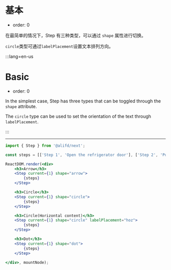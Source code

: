 # 基本

- order: 0

在最简单的情况下，Step 有三种类型，可以通过 `shape` 属性进行切换。

`circle`类型可通过`labelPlacement`设置文本排列方向。

:::lang=en-us
# Basic

- order: 0

In the simplest case, Step has three types that can be toggled through the `shape` attribute.

The `circle` type can be used to set the orientation of the text through `labelPlacement`.

:::

---

````jsx
import { Step } from '@alifd/next';

const steps = [['Step 1', 'Open the refrigerator door'], ['Step 2', 'Put the elephant in the refrigerator'], ['Step 3', 'Close the refrigerator door']].map((item, index) => <Step.Item aria-current={index === 1 ? 'step' : null} key={index} title={item[0]} content={item[1]}/>);

ReactDOM.render(<div>
    <h3>Arrow</h3>
    <Step current={1} shape="arrow">
        {steps}
    </Step>

    <h3>Circle</h3>
    <Step current={1} shape="circle">
        {steps}
    </Step>

    <h3>Circle(Horizontal content)</h3>
    <Step current={1} shape="circle" labelPlacement="hoz">
        {steps}
    </Step>

    <h3>Dot</h3>
    <Step current={1} shape="dot">
        {steps}
    </Step>

</div>, mountNode);
````
